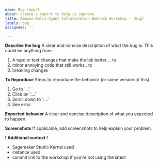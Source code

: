 ```yaml
---
name: Bug report
about: Create a report to help us improve
title: Amazon Multi-Agent Collaboration Bedrock Workshop - [Bug]
labels: bug
assignees: ''

---
```


**Describe the bug**
A clear and concise description of what the bug is. This could be anything from:

1. A typo or text changes that make the lab better.... to
2. minor annoying code that still works.. to
3. breaking changes

**To Reproduce**
Steps to reproduce the behavior (or some version of this):
1. Go to '...'
2. Click on '....'
3. Scroll down to '....'
4. See error

**Expected behavior**
A clear and concise description of what you expected to happen.

**Screenshots**
If applicable, add screenshots to help explain your problem.

**! Additional context !**
- Sagemaker Studio Kernel used
- Instance used
- commit link to the workshop if you're not using the latest